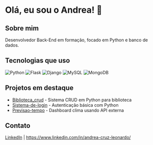 # Olá, eu sou o Andrea! 👋

## Sobre mim
Desenvolvedor Back-End em formação, focado em Python e banco de dados.  

## Tecnologias que uso  
![Python](https://img.shields.io/badge/Python-3776AB?style=for-the-badge&logo=python&logoColor=white)
![Flask](https://img.shields.io/badge/Flask-000000?style=for-the-badge&logo=flask&logoColor=white)
![Django](https://img.shields.io/badge/Django-092E20?style=for-the-badge&logo=django&logoColor=white)
![MySQL](https://img.shields.io/badge/MySQL-4479A1?style=for-the-badge&logo=mysql&logoColor=white)
![MongoDB](https://img.shields.io/badge/MongoDB-47A248?style=for-the-badge&logo=mongodb&logoColor=white)

## Projetos em destaque
- [Biblioteca_crud](https://github.com/Dedeinha81/Biblioteca_crud) - Sistema CRUD em Python para biblioteca  
- [Sistema-de-login](https://github.com/Dedeinha81/Sistema-de-login) - Autenticação básica com Python  
- [Previsao-tempo](https://github.com/Dedeinha81/previsao-tempo) - Dashboard clima usando API externa  

## Contato  
[LinkedIn](https://www.linkedin.com/in/seu-linkedin) | https://www.linkedin.com/in/andrea-cruz-leonardo/
